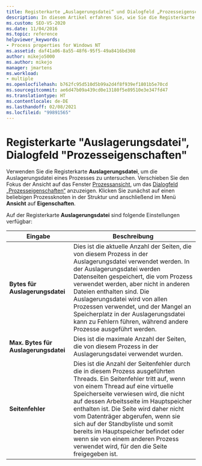 ```yaml
---
title: Registerkarte „Auslagerungsdatei“ und Dialogfeld „Prozesseigenschaften“ | Microsoft-Dokumentation
description: In diesem Artikel erfahren Sie, wie Sie die Registerkarte „Auslagerungsdatei“ der Prozesseigenschaften verwenden, um die Auslagerungsdatei eines Prozesses zu untersuchen. Außerdem werden die verfügbaren Einstellungen beschrieben.
ms.custom: SEO-VS-2020
ms.date: 11/04/2016
ms.topic: reference
helpviewer_keywords:
- Process properties for Windows NT
ms.assetid: daf41a06-8a55-48f6-95f5-49a8416bd308
author: mikejo5000
ms.author: mikejo
manager: jmartens
ms.workload:
- multiple
ms.openlocfilehash: b762fc95d510d5b99a2d4f8f939ef1801b5e70cd
ms.sourcegitcommit: ae6d47b09a439cd0e13180f5e89510e3e347fd47
ms.translationtype: HT
ms.contentlocale: de-DE
ms.lasthandoff: 02/08/2021
ms.locfileid: "99891565"
---
```

# <a name="page-file-tab-process-properties-dialog-box"></a>Registerkarte "Auslagerungsdatei", Dialogfeld "Prozesseigenschaften"
Verwenden Sie die Registerkarte **Auslagerungsdatei**, um die Auslagerungsdatei eines Prozesses zu untersuchen. Verschieben Sie den Fokus der Ansicht auf das Fenster [Prozessansicht](../debugger/processes-view.md), um das [Dialogfeld „Prozesseigenschaften“](../debugger/process-properties-dialog-box.md) anzuzeigen. Klicken Sie zunächst auf einen beliebigen Prozessknoten in der Struktur und anschließend im Menü **Ansicht** auf **Eigenschaften**.

 Auf der Registerkarte **Auslagerungsdatei** sind folgende Einstellungen verfügbar:

|Eingabe|Beschreibung|
|-----------|-----------------|
|**Bytes für Auslagerungsdatei**|Dies ist die aktuelle Anzahl der Seiten, die von diesem Prozess in der Auslagerungsdatei verwendet werden. In der Auslagerungsdatei werden Datenseiten gespeichert, die vom Prozess verwendet werden, aber nicht in anderen Dateien enthalten sind. Die Auslagerungsdatei wird von allen Prozessen verwendet, und der Mangel an Speicherplatz in der Auslagerungsdatei kann zu Fehlern führen, während andere Prozesse ausgeführt werden.|
|**Max. Bytes für Auslagerungsdatei**|Dies ist die maximale Anzahl der Seiten, die von diesem Prozess in der Auslagerungsdatei verwendet wurden.|
|**Seitenfehler**|Dies ist die Anzahl der Seitenfehler durch die in diesem Prozess ausgeführten Threads. Ein Seitenfehler tritt auf, wenn von einem Thread auf eine virtuelle Speicherseite verwiesen wird, die nicht auf dessen Arbeitsseite im Hauptspeicher enthalten ist. Die Seite wird daher nicht vom Datenträger abgerufen, wenn sie sich auf der Standbyliste und somit bereits im Hauptspeicher befindet oder wenn sie von einem anderen Prozess verwendet wird, für den die Seite freigegeben ist.|